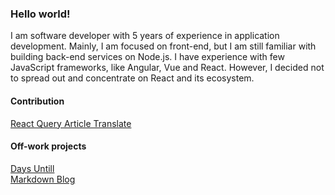 
<!-- **garbalau-github/garbalau-github** is a ✨ _special_ ✨ repository because its `README.md` (this file) appears on your GitHub profile. -->

### Hello world!

I am software developer with 5 years of experience in application development.
Mainly, I am focused on front-end, but I am still familiar with building back-end services on 
Node.js. I have experience with few JavaScript frameworks, like Angular, Vue and React. 
However, I decided not to spread out and concentrate on React and its ecosystem.


#### Contribution

[React Query Article Translate](https://github.com/TkDodo/blog/pull/183)

#### Off-work projects

[Days Untill](https://garbalau-github.github.io/days-until.github.io/)
<br>
[Markdown Blog](https://garbalau-blog.vercel.app/blog)

